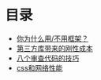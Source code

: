 # 目录

* [你为什么用/不用框架？](https://github.com/lvzhenbang/article/blob/master/idea/why_do_you_use_framework.md)
* [第三方库带来的刚性成本](https://github.com/lvzhenbang/article/blob/master/idea/third_party_cost.md)
* [八个审查代码的技巧](https://github.com/lvzhenbang/article/blob/master/idea/code_review.md)
* [css和网络性能](https://github.com/lvzhenbang/article/blob/master/idea/css_network_performance.md)
